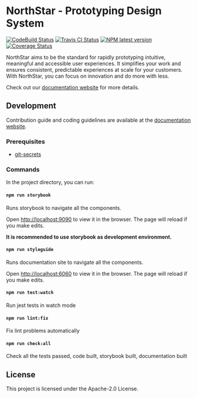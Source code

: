 # NorthStar - Prototyping Design System

[![CodeBuild Status](https://codebuild.us-west-2.amazonaws.com/badges?uuid=eyJlbmNyeXB0ZWREYXRhIjoiTm9JSkpnb2IrV09tcGcwU2E5c0diN1lJaVdkbEQza0FoeVVpWnljb3hSZHBEb09mS1pCMmwva3R5SXlYa2Fqem1NVVUrNGJaSFVMTCt5R1VKZ1hDRm5FPSIsIml2UGFyYW1ldGVyU3BlYyI6Ijkyd2FEMFc5cmlmN3hxUnYiLCJtYXRlcmlhbFNldFNlcmlhbCI6MX0%3D&branch=main)](https://codebuild.us-west-2.amazonaws.com/badges?uuid=eyJlbmNyeXB0ZWREYXRhIjoiTm9JSkpnb2IrV09tcGcwU2E5c0diN1lJaVdkbEQza0FoeVVpWnljb3hSZHBEb09mS1pCMmwva3R5SXlYa2Fqem1NVVUrNGJaSFVMTCt5R1VKZ1hDRm5FPSIsIml2UGFyYW1ldGVyU3BlYyI6Ijkyd2FEMFc5cmlmN3hxUnYiLCJtYXRlcmlhbFNldFNlcmlhbCI6MX0%3D&branch=main)
[![Travis CI Status](https://travis-ci.org/aws/aws-northstar.svg?branch=main)](https://travis-ci.org/aws/aws-northstar)
[![NPM latest version](https://img.shields.io/npm/v/aws-northstar)](https://www.npmjs.com/package/aws-northstar)
[![Coverage Status](https://coveralls.io/repos/github/aws/aws-northstar/badge.svg?branch=main)](https://coveralls.io/github/aws/aws-northstar?branch=main)

NorthStar aims to be the standard for rapidly prototyping intuitive, meaningful and accessible user experiences. It simplifies your work and ensures consistent, predictable experiences at scale for your customers. With NorthStar, you can focus on innovation and do more with less.

Check out our [documentation website](https://northstar.aws-prototyping.cloud/) for more details.

## Development

Contribution guide and coding guidelines are available at the [documentation website](https://northstar.aws-prototyping.cloud/).

### Prerequisites

* [git-secrets](https://github.com/awslabs/git-secrets#installing-git-secrets)

### Commands

In the project directory, you can run:

#### `npm run storybook`

Runs storybook to navigate all the components.

Open [http://localhost:9090](http://localhost:9090) to view it in the browser. The page will reload if you make edits.

**It is recommended to use storybook as development environment.**

#### `npm run styleguide`

Runs documentation site to navigate all the components.

Open [http://localhost:6060](http://localhost:6060) to view it in the browser. The page will reload if you make edits.

#### `npm run test:watch`

Run jest tests in watch mode

#### `npm run lint:fix`

Fix lint problems automatically

#### `npm run check:all`

Check all the tests passed, code built, storybook built, documentation built

## License

This project is licensed under the Apache-2.0 License.

